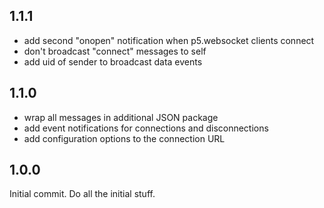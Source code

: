 ## 1.1.1

- add second "onopen" notification when p5.websocket clients connect
- don't broadcast "connect" messages to self
- add uid of sender to broadcast data events

## 1.1.0

- wrap all messages in additional JSON package
- add event notifications for connections and disconnections
- add configuration options to the connection URL

## 1.0.0

Initial commit. Do all the initial stuff.
